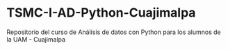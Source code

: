 # TSMC-I-AD-Python-Cuajimalpa
Repositorio del curso de Análisis de datos con Python para los alumnos de la UAM - Cuajimalpa


